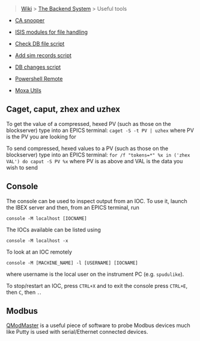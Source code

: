 > [Wiki](Home) > [The Backend System](The-Backend-System) > Useful tools

* [CA snooper](CA-snooper)

* [ISIS modules for file handling](ISIS-modules-for-file-handling)

* [Check DB file script](Check-db-file)

* [Add sim records script](Add-sim-records-script)

* [DB changes script](https://github.com/ISISComputingGroup/DbChanges)

* [Powershell Remote](PS-Remote)

* [Moxa Utils](MOXAUTIL-command)

## Caget, caput, zhex and uzhex

To get the value of a compressed, hexed PV (such as those on the blockserver) type into an EPICS terminal:
`caget -S -t PV | uzhex` where PV is the PV you are looking for

To send compressed, hexed values to a PV (such as those on the blockserver) type into an EPICS terminal:
`for /f "tokens=*" %x in ('zhex VAL') do caput -S PV %x` where PV is as above and VAL is the data you wish to send

## Console

The console can be used to inspect output from an IOC. To use it, launch the IBEX server and then, from an EPICS terminal, run

```
console -M localhost [IOCNAME]
```

The IOCs available can be listed using
```
console -M localhost -x
```

To look at an IOC remotely

```
console -M [MACHINE_NAME] -l [USERNAME] [IOCNAME]
```

where username is the local user on the instrument PC (e.g. `spudulike`).

To stop/restart an IOC, press `CTRL+X` and to exit the console press `CTRL+E`, then `C`, then `.`.

## Modbus

[QModMaster](https://sourceforge.net/projects/qmodmaster/) is a useful piece of software to probe Modbus devices much like Putty is used with serial/Ethernet connected devices.
